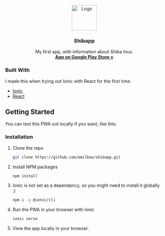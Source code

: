
<!-- PROJECT LOGO -->
<br />
<p align="center">
  <a href="https://play.google.com/store/apps/details?id=io.shibapp.starter">
    <img src="https://i.imgur.com/zdSZVAb.png" alt="Logo" width="80" height="80">
  </a>

  <h3 align="center">Shibapp</h3>

  <p align="center">
    My first app, with information about Shiba Inus.
    <br />
    <a href="https://play.google.com/store/apps/details?id=io.shibapp.starter"><strong>App on Google Play Store »</strong></a>
    <br />
  </p>
</p>


<!-- ABOUT THE PROJECT -->
<!-- ## About The Project

[![Product Name Screen Shot][product-screenshot]](https://example.com)

There are many great README templates available on GitHub, however, I didn't find one that really suit my needs so I created this enhanced one. I want to create a README template so amazing that it'll be the last one you ever need -- I think this is it.

Here's why:
* Your time should be focused on creating something amazing. A project that solves a problem and helps others
* You shouldn't be doing the same tasks over and over like creating a README from scratch
* You should element DRY principles to the rest of your life :smile:

Of course, no one template will serve all projects since your needs may be different. So I'll be adding more in the near future. You may also suggest changes by forking this repo and creating a pull request or opening an issue. Thanks to all the people have have contributed to expanding this template!

A list of commonly used resources that I find helpful are listed in the acknowledgements. -->

### Built With

I made this when trying out Ionic with React for the first time.

* [Ionic](https://ionicframework.com/)
* [React](https://reactjs.org/)



<!-- GETTING STARTED -->
## Getting Started

You can test this PWA out locally if you want, like this: 

### Installation

1. Clone the repo
   ```sh
   git clone https://github.com/emilboe/shibapp.git
   ```
2. Install NPM packages
   ```sh
   npm install
   ```
3. Ionic is not set as a dependancy, so you might need to install it globally :)
   ```sh
   npm i -g @ionic/cli
   ```
4. Run the PWA in your browser with Ionic
   ```sh
   ionic serve
   ```
5. View the app locally in your browser.


